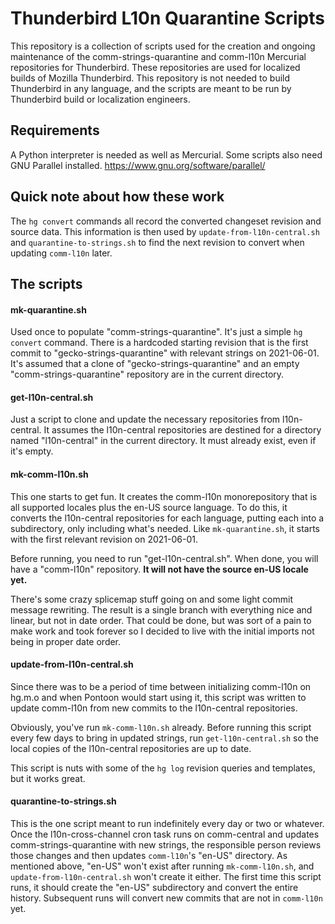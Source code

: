 # Thunderbird L10n Quarantine Scripts

This repository is a collection of scripts used for the creation and ongoing
maintenance of the comm-strings-quarantine and comm-l10n Mercurial repositories
for Thunderbird.
These repositories are used for localized builds of Mozilla Thunderbird. This
repository is not needed to build Thunderbird in any language, and the scripts
are meant to be run by Thunderbird build or localization engineers.

## Requirements

A Python interpreter is needed as well as Mercurial. Some scripts also need
GNU Parallel installed. https://www.gnu.org/software/parallel/

## Quick note about how these work

The `hg convert` commands all record the converted changeset revision and
source data. This information is then used by `update-from-l10n-central.sh` and
`quarantine-to-strings.sh` to find the next revision to convert when updating
`comm-l10n` later.

## The scripts

#### mk-quarantine.sh

Used once to populate "comm-strings-quarantine". It's just a simple `hg convert`
command. There is a hardcoded starting revision that is the first commit to
"gecko-strings-quarantine" with relevant strings on 2021-06-01. It's assumed
that a clone of "gecko-strings-quarantine" and an empty "comm-strings-quarantine"
repository are in the current directory.

#### get-l10n-central.sh

Just a script to clone and update the necessary repositories from l10n-central.
It assumes the l10n-central repositories are destined for a directory named
"l10n-central" in the current directory. It must already exist, even if it's
empty.

#### mk-comm-l10n.sh

This one starts to get fun. It creates the comm-l10n monorepository that is
all supported locales plus the en-US source language. To do this, it converts
the l10n-central repositories for each language, putting each into a subdirectory,
only including what's needed. Like `mk-quarantine.sh`, it starts with the first
relevant revision on 2021-06-01.

Before running, you need to run "get-l10n-central.sh". When done, you will have
a "comm-l10n" repository. **It will not have the source en-US locale yet.**

There's some crazy splicemap stuff going on and some light commit message
rewriting. The result is a single branch with everything nice and linear, but
not in date order. That could be done, but was sort of a pain to make work
and took forever so I decided to live with the initial imports not being in
proper date order.

#### update-from-l10n-central.sh

Since there was to be a period of time between initializing comm-l10n on hg.m.o
and when Pontoon would start using it, this script was written to update comm-l10n
from new commits to the l10n-central repositories.

Obviously, you've run `mk-comm-l10n.sh` already. Before running this script every
few days to bring in updated strings, run `get-l10n-central.sh` so the local
copies of the l10n-central repositories are up to date.

This script is nuts with some of the `hg log` revision queries and templates,
but it works great.

#### quarantine-to-strings.sh

This is the one script meant to run indefinitely every day or two or whatever.
Once the l10n-cross-channel cron task runs on comm-central and updates 
comm-strings-quarantine with new strings, the responsible person reviews those
changes and then updates `comm-l10n`'s "en-US" directory. As mentioned above,
"en-US" won't exist after running `mk-comm-l10n.sh`, and `update-from-l10n-central.sh`
won't create it either. The first time this script runs, it should create
the "en-US" subdirectory and convert the entire history.
Subsequent runs will convert new commits that are not in `comm-l10n` yet.

